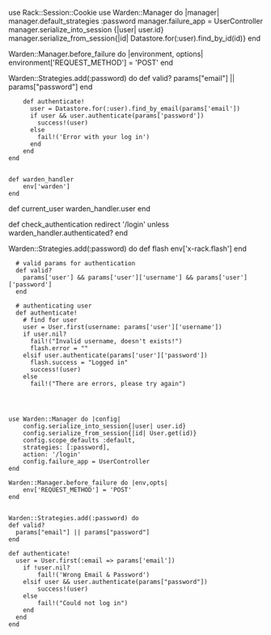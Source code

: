 use Rack::Session::Cookie
use Warden::Manager do |manager|
    manager.default_strategies :password
    manager.failure_app = UserController
    manager.serialize_into_session {|user| user.id}
    manager.serialize_from_session{|id| Datastore.for(:user).find_by_id(id)}
end

Warden::Manager.before_failure do |environment, options|
    environment['REQUEST_METHOD'] = 'POST'
end

Warden::Strategies.add(:password) do
        def valid?
          params["email"] || params["password"]
        end

        def authenticate!
          user = Datastore.for(:user).find_by_email(params['email'])
          if user && user.authenticate(params['password'])
            success!(user)
          else
            fail!('Error with your log in')
          end
        end
    end


    def warden_handler
        env['warden']
    end

  def current_user
    warden_handler.user
  end

  def check_authentication
    redirect '/login' unless warden_handler.authenticated?
  end


  Warden::Strategies.add(:password) do
      def flash
        env['x-rack.flash']
      end

      # valid params for authentication
      def valid?
        params['user'] && params['user']['username'] && params['user']['password']
      end

      # authenticating user
      def authenticate!
        # find for user
        user = User.first(username: params['user']['username'])
        if user.nil?
          fail!("Invalid username, doesn't exists!")
          flash.error = ""
        elsif user.authenticate(params['user']['password'])
          flash.success = "Logged in"
          success!(user)
        else
          fail!("There are errors, please try again")



          
    use Warden::Manager do |config|
        config.serialize_into_session{|user| user.id}
        config.serialize_from_session{|id| User.get(id)}
        config.scope_defaults :default,
        strategies: [:password],
        action: '/login'
        config.failure_app = UserController
    end

    Warden::Manager.before_failure do |env,opts|
        env['REQUEST_METHOD'] = 'POST'
    end


    Warden::Strategies.add(:password) do
    def valid?
      params["email"] || params["password"]
    end
 
    def authenticate!
      user = User.first(:email => params['email'])
        if !user.nil?
            fail!('Wrong Email & Password')
        elsif user && user.authenticate(params["password"])
            success!(user)
        else
            fail!("Could not log in")
        end
      end
    end
    